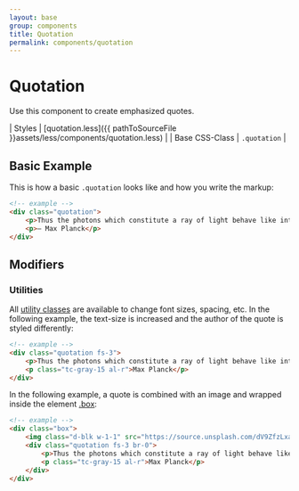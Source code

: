 ```yaml
---
layout: base
group: components
title: Quotation
permalink: components/quotation
---
```


# Quotation

<p class="intro">Use this component to create emphasized quotes.</p>

| Styles         | [quotation.less]({{ pathToSourceFile }}assets/less/components/quotation.less) |
| Base CSS-Class | `.quotation`                                                                |

## Basic Example

This is how a basic `.quotation` looks like and how you write the markup:

```html
<!-- example -->
<div class="quotation">
    <p>Thus the photons which constitute a ray of light behave like intelligent human beings: out of all possible curves, they always select the one which will take them most quickly to their goal.</p>
    <p>– Max Planck</p>
</div>
```

## Modifiers

### Utilities

All [utility classes](/utilities/) are available to change font sizes, spacing, etc. In the following example, the text-size is increased and the author of the quote is styled differently:

```html
<!-- example -->
<div class="quotation fs-3">
    <p>Thus the photons which constitute a ray of light behave like intelligent human beings: out of all possible curves, they always select the one which will take them most quickly to their goal.</p>
    <p class="tc-gray-15 al-r">Max Planck</p>
</div>
```

In the following example, a quote is combined with an image and wrapped inside the element [.box](/components/box.html):

```html
<!-- example -->
<div class="box">
    <img class="d-blk w-1-1" src="https://source.unsplash.com/dV9ZfzLxaQ4/700x400" alt="" />
    <div class="quotation fs-3 br-0">
        <p>Thus the photons which constitute a ray of light behave like intelligent human beings: out of all possible curves, they always select the one which will take them most quickly to their goal.</p>
        <p class="tc-gray-15 al-r">Max Planck</p>
    </div>
</div>
```